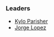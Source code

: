 ### Leaders
* [Kylo Parisher](mailto:kyle.parisher@owasp.org)
* [Jorge Lopez](mailto:jorge.lopez@owasp.org)
